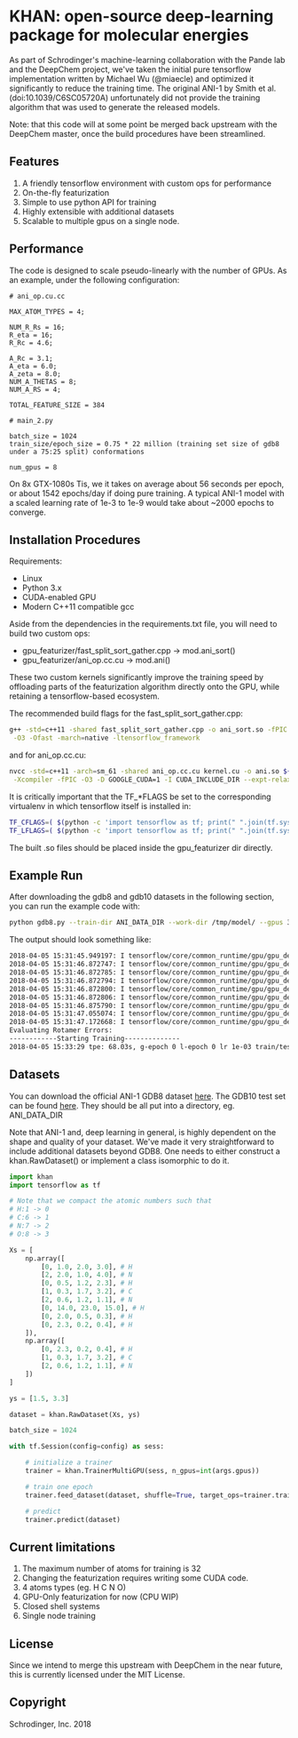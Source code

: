 # KHAN: open-source deep-learning package for molecular energies	

As part of Schrodinger's machine-learning collaboration with the Pande lab and the DeepChem project,
we've taken the initial pure tensorflow implementation written by Michael Wu (@miaecle) and optimized
it significantly to reduce the training time.  The original ANI-1 by Smith et al. (doi:10.1039/C6SC05720A)
unfortunately did not provide the training algorithm that was used to generate the released models. 

Note: that this code will at some point be merged back upstream with the DeepChem master, once the
build procedures have been streamlined.

## Features

1. A friendly tensorflow environment with custom ops for performance
2. On-the-fly featurization
3. Simple to use python API for training
4. Highly extensible with additional datasets
5. Scalable to multiple gpus on a single node.

## Performance

The code is designed to scale pseudo-linearly with the number of GPUs. As an example, 
under the following configuration:

```
# ani_op.cu.cc

MAX_ATOM_TYPES = 4;

NUM_R_Rs = 16;
R_eta = 16;
R_Rc = 4.6;

A_Rc = 3.1;
A_eta = 6.0;
A_zeta = 8.0;
NUM_A_THETAS = 8;
NUM_A_RS = 4;

TOTAL_FEATURE_SIZE = 384

# main_2.py

batch_size = 1024
train_size/epoch_size = 0.75 * 22 million (training set size of gdb8 under a 75:25 split) conformations

num_gpus = 8
```

On 8x GTX-1080s Tis, we it takes on average about 56 seconds per epoch, or about 1542 epochs/day if doing
pure training. A typical ANI-1 model with a scaled learning rate of 1e-3 to 1e-9 would take about ~2000
epochs to converge.

## Installation Procedures

Requirements:

- Linux
- Python 3.x
- CUDA-enabled GPU
- Modern C++11 compatible gcc

Aside from the dependencies in the requirements.txt file, you will need to build two custom ops:

- gpu_featurizer/fast_split_sort_gather.cpp -> mod.ani_sort()
- gpu_featurizer/ani_op.cc.cu -> mod.ani()

These two custom kernels significantly improve the training speed by offloading parts of the
featurization algorithm directly onto the GPU, while retaining a tensorflow-based ecosystem.

The recommended build flags for the fast_split_sort_gather.cpp:

``` bash
g++ -std=c++11 -shared fast_split_sort_gather.cpp -o ani_sort.so -fPIC ${TF_CFLAGS[@]} ${TF_LFLAGS[@]} \
 -O3 -Ofast -march=native -ltensorflow_framework
```

and for ani_op.cc.cu:

``` bash
nvcc -std=c++11 -arch=sm_61 -shared ani_op.cc.cu kernel.cu -o ani.so ${TF_CFLAGS[@]} ${TF_LFLAGS[@]} \
 -Xcompiler -fPIC -O3 -D GOOGLE_CUDA=1 -I CUDA_INCLUDE_DIR --expt-relaxed-constexpr -ltensorflow_framework
```

It is critically important that the TF_*FLAGS be set to the corresponding virtualenv in which
tensorflow itself is installed in:

``` bash
TF_CFLAGS=( $(python -c 'import tensorflow as tf; print(" ".join(tf.sysconfig.get_compile_flags()))') )
TF_LFLAGS=( $(python -c 'import tensorflow as tf; print(" ".join(tf.sysconfig.get_link_flags()))') )
```

The built .so files should be placed inside the gpu_featurizer dir directly.

## Example Run

After downloading the gdb8 and gdb10 datasets in the following section, you can run the example code with:

``` bash
python gdb8.py --train-dir ANI_DATA_DIR --work-dir /tmp/model/ --gpus 3
```

The output should look something like:
``` bash
2018-04-05 15:31:45.949197: I tensorflow/core/common_runtime/gpu/gpu_device.cc:1423] Adding visible gpu devices: 0, 1, 2
2018-04-05 15:31:46.872747: I tensorflow/core/common_runtime/gpu/gpu_device.cc:911] Device interconnect StreamExecutor with strength 1 edge matrix:
2018-04-05 15:31:46.872785: I tensorflow/core/common_runtime/gpu/gpu_device.cc:917]      0 1 2 
2018-04-05 15:31:46.872794: I tensorflow/core/common_runtime/gpu/gpu_device.cc:930] 0:   N N N 
2018-04-05 15:31:46.872800: I tensorflow/core/common_runtime/gpu/gpu_device.cc:930] 1:   N N Y 
2018-04-05 15:31:46.872806: I tensorflow/core/common_runtime/gpu/gpu_device.cc:930] 2:   N Y N 
2018-04-05 15:31:46.875790: I tensorflow/core/common_runtime/gpu/gpu_device.cc:1041] Created TensorFlow device (/job:localhost/replica:0/task:0/device:GPU:0 with 11380 MB memory) -> physical GPU (device: 0, name: TITAN X (Pascal), pci bus id: 0000:05:00.0, compute capability: 6.1)
2018-04-05 15:31:47.055074: I tensorflow/core/common_runtime/gpu/gpu_device.cc:1041] Created TensorFlow device (/job:localhost/replica:0/task:0/device:GPU:1 with 7543 MB memory) -> physical GPU (device: 1, name: GeForce GTX 1080, pci bus id: 0000:02:00.0, compute capability: 6.1)
2018-04-05 15:31:47.172668: I tensorflow/core/common_runtime/gpu/gpu_device.cc:1041] Created TensorFlow device (/job:localhost/replica:0/task:0/device:GPU:2 with 6209 MB memory) -> physical GPU (device: 2, name: GeForce GTX 1080, pci bus id: 0000:4f:00.0, compute capability: 6.1)
Evaluating Rotamer Errors:
------------Starting Training--------------
2018-04-05 15:33:29 tpe: 68.03s, g-epoch 0 l-epoch 0 lr 1e-03 train/test abs rmse: 52.67 kcal/mol, 28.59 kcal/mol | gdb11 abs rmse 45.49 kcal/mol | 
```

## Datasets

You can download the official ANI-1 GDB8 dataset [here](https://figshare.com/collections/_/3846712). The GDB10 test
set can be found [here](https://github.com/isayev/ANI1_dataset/blob/master/benchmark/ani1_gdb10_ts.h5).
They should be all put into a directory, eg. ANI_DATA_DIR

Note that ANI-1 and, deep learning in general, is highly dependent on the shape and quality of your dataset.
We've made it very straightforward to include additional datasets beyond GDB8. One needs to either
construct a khan.RawDataset() or implement a class isomorphic to do it. 

``` python
import khan
import tensorflow as tf

# Note that we compact the atomic numbers such that 
# H:1 -> 0
# C:6 -> 1
# N:7 -> 2
# O:8 -> 3

Xs = [
    np.array([
        [0, 1.0, 2.0, 3.0], # H
        [2, 2.0, 1.0, 4.0], # N
        [0, 0.5, 1.2, 2.3], # H
        [1, 0.3, 1.7, 3.2], # C
        [2, 0.6, 1.2, 1.1], # N
        [0, 14.0, 23.0, 15.0], # H
        [0, 2.0, 0.5, 0.3], # H
        [0, 2.3, 0.2, 0.4], # H
    ]),
    np.array([
        [0, 2.3, 0.2, 0.4], # H
        [1, 0.3, 1.7, 3.2], # C
        [2, 0.6, 1.2, 1.1], # N
    ])
]

ys = [1.5, 3.3]

dataset = khan.RawDataset(Xs, ys)

batch_size = 1024

with tf.Session(config=config) as sess:

    # initialize a trainer
    trainer = khan.TrainerMultiGPU(sess, n_gpus=int(args.gpus))

    # train one epoch
    trainer.feed_dataset(dataset, shuffle=True, target_ops=trainer.train_op, batch_size=batch_size)

    # predict
    trainer.predict(dataset)

```

## Current limitations

1. The maximum number of atoms for training is 32
2. Changing the featurization requires writing some CUDA code.
3. 4 atoms types (eg. H C N O)
4. GPU-Only featurization for now (CPU WIP)
5. Closed shell systems
6. Single node training

## License

Since we intend to merge this upstream with DeepChem in the near future, this is currently licensed
under the MIT License.

## Copyright

Schrodinger, Inc. 2018